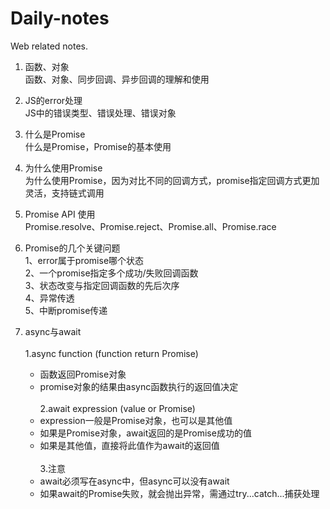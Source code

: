 # Daily-notes
Web related notes.

1.  函数、对象    
函数、对象、同步回调、异步回调的理解和使用

2. JS的error处理   
JS中的错误类型、错误处理、错误对象

3. 什么是Promise   
什么是Promise，Promise的基本使用

4. 为什么使用Promise   
为什么使用Promise，因为对比不同的回调方式，promise指定回调方式更加灵活，支持链式调用

5. Promise API 使用   
Promise.resolve、Promise.reject、Promise.all、Promise.race

6. Promise的几个关键问题   
  1、error属于promise哪个状态   
  2、一个promise指定多个成功/失败回调函数   
  3、状态改变与指定回调函数的先后次序   
  4、异常传透   
  5、中断promise传递   
 
7. async与await   
<br>  1.async function (function return Promise)   
    + 函数返回Promise对象   
    + promise对象的结果由async函数执行的返回值决定   
<br>  2.await expression (value or Promise)  
    + expression一般是Promise对象，也可以是其他值   
    + 如果是Promise对象，await返回的是Promise成功的值   
    + 如果是其他值，直接将此值作为await的返回值   
<br>  3.注意   
    + await必须写在async中，但async可以没有await   
    + 如果await的Promise失败，就会抛出异常，需通过try...catch...捕获处理  
  
